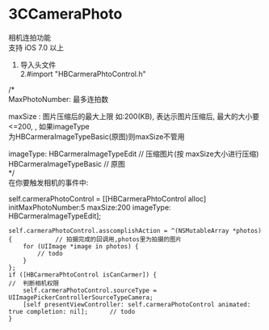 # 3CCameraPhoto
   相机连拍功能     
   支持 iOS 7.0 以上  
1. 导入头文件  
2.#import "HBCarmeraPhtoControl.h"  


/*  
  MaxPhotoNumber: 最多连拍数  
  
  maxSize : 图片压缩后的最大上限 如:200(KB), 表达示图片压缩后, 最大的大小要<=200, , 如果imageType  
  为HBCarmeraImageTypeBasic(原图)则maxSize不管用     
  
  imageType:  HBCarmeraImageTypeEdit      // 压缩图片(按 maxSize大小进行压缩)  
              HBCarmeraImageTypeBasic     // 原图  
*/  
在你要触发相机的事件中:  

  self.carmeraPhotoControl = [[HBCarmeraPhtoControl alloc] initMaxPhotoNumber:5 maxSize:200 imageType: HBCarmeraImageTypeEdit];  
 
    self.carmeraPhotoControl.asscomplishAction = ^(NSMutableArray *photos) {            // 拍摄完成的回调用,photos里为拍摄的图片  
        for (UIImage *image in photos) {  
            // todo  
        }  
    };  
    if ([HBCarmeraPhtoControl isCanCarmer]) {                                          //  判断相机权限  
        self.carmeraPhotoControl.sourceType = UIImagePickerControllerSourceTypeCamera;  
        [self presentViewController: self.carmeraPhotoControl animated: true completion: nil];      // todo   
    }
